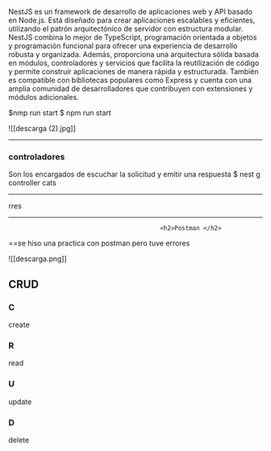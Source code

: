 NestJS es un framework de desarrollo de aplicaciones web y API basado en Node.js. Está diseñado para crear aplicaciones escalables y eficientes, utilizando el patrón arquitectónico de servidor con estructura modular. NestJS combina lo mejor de TypeScript, programación orientada a objetos y programación funcional para ofrecer una experiencia de desarrollo robusta y organizada. Además, proporciona una arquitectura sólida basada en módulos, controladores y servicios que facilita la reutilización de código y permite construir aplicaciones de manera rápida y estructurada. También es compatible con bibliotecas populares como Express y cuenta con una amplia comunidad de desarrolladores que contribuyen con extensiones y módulos adicionales.

 
 
 
 
 
 $nmp run start 
 $ npm run start

![[descarga (2).jpg]]


***


### controladores
 Son los encargados de escuchar la solicitud  y  emitir una respuesta 
  $ nest g controller cats
***

rres 

***
                                              <h2>Postman </h2>
                                              
==se hiso una practica con postman pero tuve errores

![[descarga.png]]



<h2>CRUD</h2>


### C
 create
 
### R

read
### U
update

### D

delete